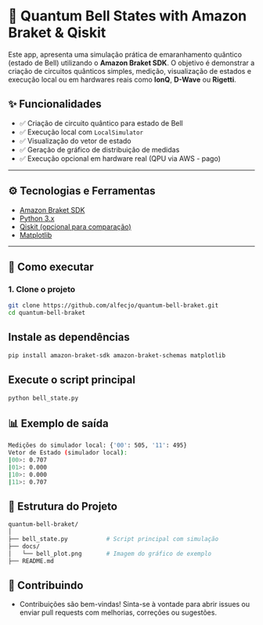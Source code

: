# 🧠 Quantum Bell States with Amazon Braket & Qiskit

Este app, apresenta uma simulação prática de emaranhamento quântico (estado de Bell) utilizando o **Amazon Braket SDK**. O objetivo é demonstrar a criação de circuitos quânticos simples, medição, visualização de estados e execução local ou em hardwares reais como **IonQ**, **D-Wave** ou **Rigetti**.

## ✨ Funcionalidades

- ✅ Criação de circuito quântico para estado de Bell
- ✅ Execução local com `LocalSimulator`
- ✅ Visualização do vetor de estado
- ✅ Geração de gráfico de distribuição de medidas
- ✅ Execução opcional em hardware real (QPU via AWS - pago)

---

## ⚙️ Tecnologias e Ferramentas

- [Amazon Braket SDK](https://docs.aws.amazon.com/braket/)
- [Python 3.x](https://www.python.org/)
- [Qiskit (opcional para comparação)](https://qiskit.org/)
- [Matplotlib](https://matplotlib.org/)

---

## 🚀 Como executar

### 1. Clone o projeto

```bash
git clone https://github.com/alfecjo/quantum-bell-braket.git
cd quantum-bell-braket
```

## Instale as dependências

```bash
pip install amazon-braket-sdk amazon-braket-schemas matplotlib
```

## Execute o script principal
```bash
python bell_state.py
```
## 📊 Exemplo de saída

```bash
Medições do simulador local: {'00': 505, '11': 495}
Vetor de Estado (simulador local):
|00>: 0.707
|01>: 0.000
|10>: 0.000
|11>: 0.707
```

## 📁 Estrutura do Projeto

```bash
quantum-bell-braket/
│
├── bell_state.py           # Script principal com simulação
├── docs/
│   └── bell_plot.png       # Imagem do gráfico de exemplo
├── README.md
```

## 🤝 Contribuindo

- Contribuições são bem-vindas! Sinta-se à vontade para abrir issues ou enviar pull requests com melhorias, correções ou sugestões.